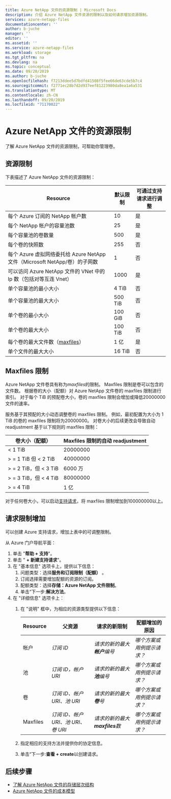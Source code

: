 ```yaml
---
title: Azure NetApp 文件的资源限制 | Microsoft Docs
description: 介绍 Azure NetApp 文件资源的限制以及如何请求增加资源限制。
services: azure-netapp-files
documentationcenter: ''
author: b-juche
manager: ''
editor: ''
ms.assetid: ''
ms.service: azure-netapp-files
ms.workload: storage
ms.tgt_pltfrm: na
ms.devlang: na
ms.topic: conceptual
ms.date: 09/20/2019
ms.author: b-juche
ms.openlocfilehash: f7213ddee5d7bdfd41508f5fee66de63cde5b7c4
ms.sourcegitcommit: f2771ec28b7d2d937eef81223980da8ea1a6a531
ms.translationtype: MT
ms.contentlocale: zh-CN
ms.lasthandoff: 09/20/2019
ms.locfileid: "71170022"
---
```

# <a name="resource-limits-for-azure-netapp-files"></a>Azure NetApp 文件的资源限制

了解 Azure NetApp 文件的资源限制，可帮助你管理卷。

## <a name="resource-limits"></a>资源限制

下表描述了 Azure NetApp 文件的资源限制：

|  Resource  |  默认限制  |  可通过支持请求进行调整  |
|----------------|---------------------|--------------------------------------|
|  每个 Azure 订阅的 NetApp 帐户数   |  10    |  是   |
|  每个 NetApp 帐户的容量池数   |    25     |   是   |
|  每个容量池的卷数量     |    500   |    是     |
|  每个卷的快照数       |    255     |    否        |
|  每个 Azure 虚拟网络委托给 Azure NetApp 文件（Microsoft NetApp/卷）的子网数    |   1   |    否    |
|  可以访问 Azure NetApp 文件的 VNet 中的 Ip 数（包括对等互连 Vnet）   |    1000   |    是   |
|  单个容量池的最小大小   |  4 TiB     |    否  |
|  单个容量池的最大大小    |  500 TiB   |   否   |
|  单个卷的最小大小    |    100 GiB    |    否    |
|  单个卷的最大大小     |    100 TiB    |    否    |
|  每个卷的最大文件数（[maxfiles](#maxfiles)）     |    1 亿    |    是    |    
|  单个文件的最大大小     |    16 TiB    |    否    |    

## Maxfiles 限制<a name="maxfiles"></a> 

Azure NetApp 文件卷具有称为*maxfiles*的限制。 Maxfiles 限制是卷可以包含的文件数。 根据卷的大小（配额）对 Azure NetApp 文件卷的 maxfiles 限制进行索引。 对于每个 TiB 的预配卷大小，卷的 maxfiles 限制会增加或降低20000000文件的速率。 

服务基于其预配的大小动态调整卷的 maxfiles 限制。 例如，最初配置为大小为 1 TiB 的卷的 maxfiles 限制将为20000000。 对卷大小的后续更改会导致自动 readjustment 基于以下规则的 maxfiles 限制： 

|    卷大小（配额）     |  Maxfiles 限制的自动 readjustment    |
|----------------------------|-------------------|
|    < 1 TiB                 |    20000000     |
|    > = 1 TiB 但 < 2 TiB    |    40000000     |
|    > = 2 TiB，但 < 3 TiB    |    6000 万     |
|    > = 3 TiB，但 < 4 TiB    |    80000000     |
|    > = 4 TiB                |    1 亿    |

对于任何卷大小，可以启动[支持请求](#limit_increase)，将 maxfiles 限制增加到100000000以上。

## 请求限制增加<a name="limit_increase"></a> 

可以创建 Azure 支持请求，增加上表中的可调整限制。 

从 Azure 门户导航平面： 

1. 单击 "**帮助 + 支持**"。
2. 单击 " **+ 新建支持请求**"。
3. 在 "基本信息" 选项卡上，提供以下信息： 
    1. 问题类型：选择**服务和订阅限制（配额）** 。
    2. 订阅选择需要增加配额的资源的订阅。
    3. 配额类型：选择**存储：Azure NetApp 文件限制**。
    4. 单击“下一步:**解决方法**。
4. 在 "详细信息" 选项卡上：
    1. 在 "说明" 框中，为相应的资源类型提供以下信息：

        |  Resource  |    父资源      |    请求的新限制     |    配额增加的原因       |
        |----------------|------------------------------|---------------------------------|------------------------------------------|
        |  帐户 |  *订阅 ID*   |  *请求的新的最大**帐户**编号*    |  *哪个方案或用例提示请求？*  |
        |  池    |  *订阅 ID，帐户 URI*  |  *请求的新的最大**池**编号*   |  *哪个方案或用例提示请求？*  |
        |  卷  |  *订阅 ID、帐户 URI、池 URI*   |  *请求的新的最大**卷**号*     |  *哪个方案或用例提示请求？*  |
        |  Maxfiles  |  *订阅 ID、帐户 URI、池 URI、卷 URI*   |  *请求的新的最大**maxfiles**数*     |  *哪个方案或用例提示请求？*  |    

    2. 指定相应的支持方法并提供你的协定信息。

    3. 单击“下一步:**查看 + create**以创建请求。 


## <a name="next-steps"></a>后续步骤  

- [了解 Azure NetApp 文件的存储层次结构](azure-netapp-files-understand-storage-hierarchy.md)
- [Azure NetApp 文件的成本模型](azure-netapp-files-cost-model.md)
